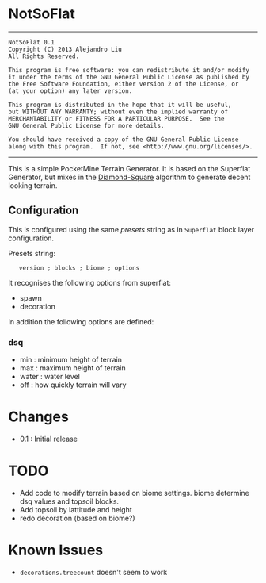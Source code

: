 # NotSoFlat

* * *

    NotSoFlat 0.1
    Copyright (C) 2013 Alejandro Liu  
    All Rights Reserved.

    This program is free software: you can redistribute it and/or modify
    it under the terms of the GNU General Public License as published by
    the Free Software Foundation, either version 2 of the License, or
    (at your option) any later version.

    This program is distributed in the hope that it will be useful,
    but WITHOUT ANY WARRANTY; without even the implied warranty of
    MERCHANTABILITY or FITNESS FOR A PARTICULAR PURPOSE.  See the
    GNU General Public License for more details.

    You should have received a copy of the GNU General Public License
    along with this program.  If not, see <http://www.gnu.org/licenses/>.

* * *

This is a simple PocketMine Terrain Generator.  It is based on the
Superflat Generator, but mixes in the 
[Diamond-Square](http://en.wikipedia.org/wiki/Diamond-square_algorithm)
algorithm to generate decent looking terrain.

## Configuration

This is configured using the same _presets_ string as in `Superflat`
block layer configuration.

Presets string:

       version ; blocks ; biome ; options

It recognises the following options from superflat:

- spawn
- decoration

In addition the following options are defined:

### dsq

- min : minimum height of terrain
- max : maximum height of terrain
- water : water level
- off : how quickly terrain will vary

# Changes

* 0.1 : Initial release

# TODO

- Add code to modify terrain based on biome settings.
  biome determine dsq values and topsoil blocks.
- Add topsoil by lattitude and height
- redo decoration (based on biome?)

# Known Issues

- `decorations.treecount` doesn't seem to work


